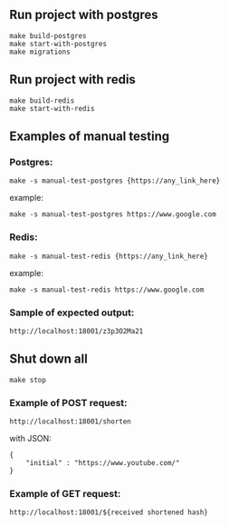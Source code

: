## Run project with postgres
```
make build-postgres
make start-with-postgres
make migrations
```

## Run project with redis
```
make build-redis
make start-with-redis
```

## Examples of manual testing
### Postgres:
```
make -s manual-test-postgres {https://any_link_here}
```
example:
```
make -s manual-test-postgres https://www.google.com
```
### Redis:
```
make -s manual-test-redis {https://any_link_here}
```
example:
```
make -s manual-test-redis https://www.google.com
```
### Sample of expected output:
```
http://localhost:18001/z3p3O2Ma21
```

## Shut down all
```
make stop
```

### Example of POST request:
```
http://localhost:18001/shorten
```
with JSON:
```
{
    "initial" : "https://www.youtube.com/"
}
```
### Example of GET request:
```
http://localhost:18001/${received shortened hash}
```